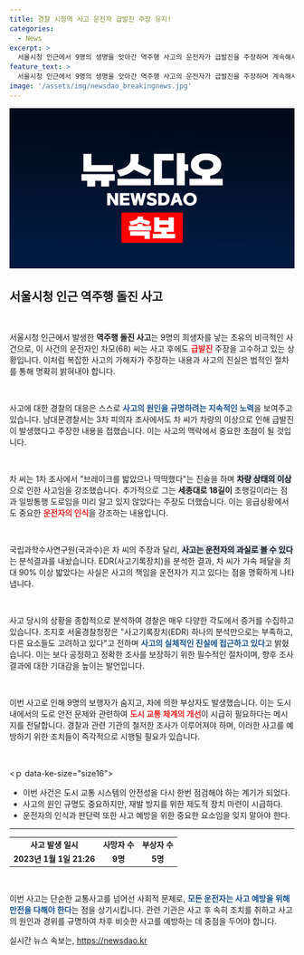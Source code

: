 ```yaml
---
title: 경찰 시청역 사고 운전자 급발진 주장 유지!
categories:
  - News
excerpt: >
  서울시청 인근에서 9명의 생명을 앗아간 역주행 사고의 운전자가 급발진을 주장하며 계속해서 자신의 무죄를 주장하고 있습니다. 그러나 과학수사는 차량 결함이 아닌 운전자의 과실 가능성을 강조하며 진실에 가까워지고 있습니다. 클릭해 사건의 전말을 확인하세요!
feature_text: >
  서울시청 인근에서 9명의 생명을 앗아간 역주행 사고의 운전자가 급발진을 주장하며 계속해서 자신의 무죄를 주장하고 있습니다. 그러나 과학수사는 차량 결함이 아닌 운전자의 과실 가능성을 강조하며 진실에 가까워지고 있습니다. 클릭해 사건의 전말을 확인하세요!
image: '/assets/img/newsdao_breakingnews.jpg'
---
```


<p><img src="/assets/img/newsdao_breakingnews.jpg" alt="koreaapp 속보" /></p>

<h2 data-ke-size="size26">서울시청 인근 역주행 돌진 사고</h2>

<p data-ke-size="size16">&nbsp;</p>

<p>서울시청 인근에서 발생한 <b>역주행 돌진 사고</b>는 9명의 희생자를 낳는 초유의 비극적인 사건으로, 이 사건의 운전자인 차모(68) 씨는 사고 후에도 <b><span style="color: #ee2323;">급발진</span></b> 주장을 고수하고 있는 상황입니다. 이처럼 복잡한 사고의 가해자가 주장하는 내용과 사고의 진실은 법적인 절차를 통해 명확히 밝혀내야 합니다. </p>

<p data-ke-size="size16">&nbsp;</p>

<p>사고에 대한 경찰의 대응은 스스로 <b><span style="color: #1a5490;">사고의 원인을 규명하려는 지속적인 노력</span></b>을 보여주고 있습니다. 남대문경찰서는 3차 피의자 조사에서도 차 씨가 차량의 이상으로 인해 급발진이 발생했다고 주장한 내용을 접했습니다. 이는 사고의 맥락에서 중요한 초점이 될 것입니다.</p>

<p data-ke-size="size16">&nbsp;</p>

<p>차 씨는 1차 조사에서 "브레이크를 밟았으나 딱딱했다"는 진술을 하며  <b><span style="background-color: #21538527;">차량 상태의 이상</span></b>으로 인한 사고임을 강조했습니다. 추가적으로 그는 <b>세종대로 18길이</b> 초행길이라는 점과 일방통행 도로임을 미리 알고 있지 않았다는 주장도 더했습니다. 이는 응급상황에서도 중요한 <b><span style="color: #ee2323;">운전자의 인식</span></b>을 강조하는 내용입니다.</p>

<p data-ke-size="size16">&nbsp;</p>

<p>국립과학수사연구원(국과수)은 차 씨의 주장과 달리, <b><span style="background-color: #21538527;">사고는 운전자의 과실로 볼 수 있다</span></b>는 분석결과를 내놨습니다. EDR(사고기록장치)을 분석한 결과, 차 씨가 가속 페달을 최대 90% 이상 밟았다는 사실은 사고의 책임을 운전자가 지고 있다는 점을 명확하게 나타냅니다. </p>

<p data-ke-size="size16">&nbsp;</p>

<p>사고 당시의 상황을 종합적으로 분석하여 경찰은 매우 다양한 각도에서 증거를 수집하고 있습니다. 조지호 서울경찰청장은 "사고기록장치(EDR) 하나의 분석만으로는 부족하고, 다른 요소들도 고려하고 있다"고 전하며 <b><span style="color: #1a5490;">사고의 실체적인 진실에 접근하고 있다</span></b>고 밝혔습니다. 이는 보다 공정하고 정확한 조사를 보장하기 위한 필수적인 절차이며, 향후 조사 결과에 대한 기대감을 높이는 발언입니다.</p>

<p data-ke-size="size16">&nbsp;</p>

<p>이번 사고로 인해 9명의 보행자가 숨지고, 차에 의한 부상자도 발생했습니다. 이는 도시 내에서의 도로 안전 문제와 관련하여 <b><span style="color: #ee2323;">도시 교통 체계의 개선</span></b>이 시급히 필요하다는 메시지를 전달합니다. 경찰과 관련 기관의 철저한 조사가 이루어져야 하며, 이러한 사고를 예방하기 위한 조치들이 즉각적으로 시행될 필요가 있습니다.</p>

<p data-ke-size="size16">&nbsp;</p>

<p>&lt;ｐ data-ke-size="size16">&nbsp;</p></p>

<ul>
<li>이번 사건은 도시 교통 시스템의 안전성을 다시 한번 점검해야 하는 계기가 되었다.</li>
<li>사고의 원인 규명도 중요하지만, 재발 방지를 위한 제도적 장치 마련이 시급하다.</li>
<li>운전자의 인식과 판단력 또한 사고 예방을 위한 중요한 요소임을 잊지 말아야 한다.</li>
</ul>

<hr />

<table style="width: 100%;">
<tr>
<td style="text-align: center; height: 17px;"><b>사고 발생 일시</b></td>
<td style="text-align: center; height: 17px;"><b>사망자 수</b></td>
<td style="text-align: center; height: 17px;"><b>부상자 수</b></td>
</tr>
<tr>
<td style="text-align: center; height: 17px;"><b>2023년 1월 1일 21:26</b></td>
<td style="text-align: center; height: 17px;"><b>9명</b></td>
<td style="text-align: center; height: 17px;"><b>5명</b></td>
</tr>
</table>

<p data-ke-size="size16">&nbsp;</p>

<p>이번 사고는 단순한 교통사고를 넘어선 사회적 문제로, <b><span style="color: #1a5490;">모든 운전자는 사고 예방을 위해 만전을 다해야 한다</span></b>는 점을 상기시킵니다. 관련 기관은 사고 후 속히 조치를 취하고 사고의 원인과 경위를 규명하여 차후 비슷한 사고를 예방하는 데 중점을 두어야 합니다.</p>
실시간 뉴스 속보는, <a href="https://newsdao.kr" rel="dofollow">https://newsdao.kr</a>


